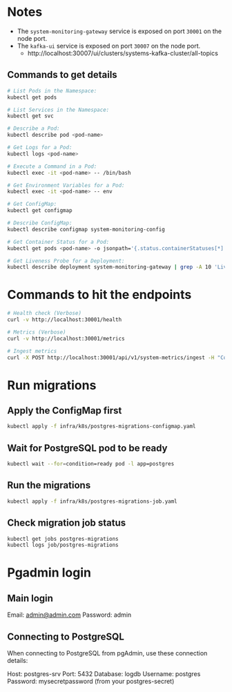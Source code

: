 # Notes

- The `system-monitoring-gateway` service is exposed on port `30001` on the node port.
- The `kafka-ui` service is exposed on port `30007` on the node port.
  - http://localhost:30007/ui/clusters/systems-kafka-cluster/all-topics

## Commands to get details

```bash
# List Pods in the Namespace:
kubectl get pods

# List Services in the Namespace:
kubectl get svc

# Describe a Pod:
kubectl describe pod <pod-name>

# Get Logs for a Pod:
kubectl logs <pod-name>

# Execute a Command in a Pod:
kubectl exec -it <pod-name> -- /bin/bash

# Get Environment Variables for a Pod:
kubectl exec -it <pod-name> -- env

# Get ConfigMap:
kubectl get configmap

# Describe ConfigMap:
kubectl describe configmap system-monitoring-config

# Get Container Status for a Pod:
kubectl get pods <pod-name> -o jsonpath='{.status.containerStatuses[*].state}'

# Get Liveness Probe for a Deployment:
kubectl describe deployment system-monitoring-gateway | grep -A 10 'Liveness'

```

# Commands to hit the endpoints

```bash
# Health check (Verbose)
curl -v http://localhost:30001/health

# Metrics (Verbose)
curl -v http://localhost:30001/metrics

# Ingest metrics
curl -X POST http://localhost:30001/api/v1/system-metrics/ingest -H "Content-Type: application/json" -d '{"data":{"metrics":{"cpu":{"usage":{"total":100,"idle":50}},"memory":{"total":1000,"available":500}},"timestamp":"2024-01-01T00:00:00Z"}}'
```

# Run migrations

## Apply the ConfigMap first

```bash
kubectl apply -f infra/k8s/postgres-migrations-configmap.yaml
```

## Wait for PostgreSQL pod to be ready

```bash
kubectl wait --for=condition=ready pod -l app=postgres
```

## Run the migrations

```bash
kubectl apply -f infra/k8s/postgres-migrations-job.yaml
```

## Check migration job status

```bash
kubectl get jobs postgres-migrations
kubectl logs job/postgres-migrations
```

# Pgadmin login

## Main login

Email: admin@admin.com
Password: admin

## Connecting to PostgreSQL

When connecting to PostgreSQL from pgAdmin, use these connection details:

Host: postgres-srv
Port: 5432
Database: logdb
Username: postgres
Password: mysecretpassword (from your postgres-secret)
